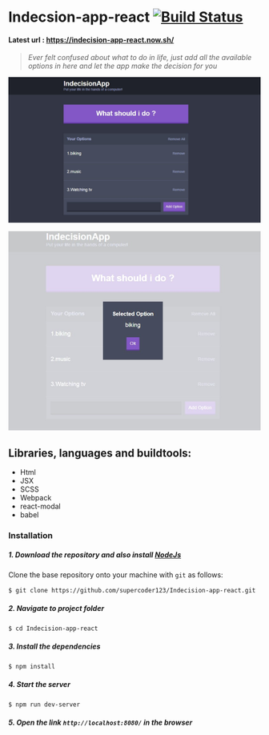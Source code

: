 # Indecsion-app-react [![Build Status](https://travis-ci.org/supercoder123/Indecision-app-react.svg?branch=master)](https://travis-ci.org/supercoder123/Indecision-app-react)

#### Latest url : https://indecision-app-react.now.sh/


> _Ever felt confused about what to do in life, just add all the available options in here and let the app make the decision for you_

![Main Screen](Screenshot1.jpg)

![Modal Screen](Screenshot2.jpg)

## Libraries, languages and buildtools:

- Html
- JSX
- SCSS
- Webpack
- react-modal
- babel

### Installation

##### 1. Download the repository and also install [NodeJs](https://nodejs.org/en/)

Clone the base repository onto your machine with `git` as follows:

```
$ git clone https://github.com/supercoder123/Indecision-app-react.git
```

##### 2. Navigate to project folder

```
$ cd Indecision-app-react
```

##### 3. Install the dependencies

```
$ npm install
```

##### 4. Start the server

```
$ npm run dev-server
```

##### 5. Open the link `http://localhost:8080/` in the browser

